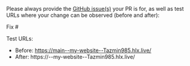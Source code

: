 Please always provide the [GitHub issue(s)](../issues) your PR is for, as well as test URLs where your change can be observed (before and after):

Fix #<gh-issue-id>

Test URLs:
- Before: https://main--my-website--Tazmin985.hlx.live/
- After: https://<branch>--my-website--Tazmin985.hlx.live/
